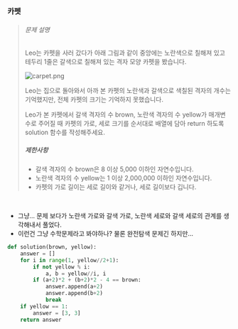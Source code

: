 ### 카펫

> ###### 문제 설명
>
> Leo는 카펫을 사러 갔다가 아래 그림과 같이 중앙에는 노란색으로 칠해져 있고 테두리 1줄은 갈색으로 칠해져 있는 격자 모양 카펫을 봤습니다.
>
> ![carpet.png](https://grepp-programmers.s3.ap-northeast-2.amazonaws.com/files/production/b1ebb809-f333-4df2-bc81-02682900dc2d/carpet.png)
>
> Leo는 집으로 돌아와서 아까 본 카펫의 노란색과 갈색으로 색칠된 격자의 개수는 기억했지만, 전체 카펫의 크기는 기억하지 못했습니다.
>
> Leo가 본 카펫에서 갈색 격자의 수 brown, 노란색 격자의 수 yellow가 매개변수로 주어질 때 카펫의 가로, 세로 크기를 순서대로 배열에 담아 return 하도록 solution 함수를 작성해주세요.
>
> ##### 제한사항
>
> - 갈색 격자의 수 brown은 8 이상 5,000 이하인 자연수입니다.
> - 노란색 격자의 수 yellow는 1 이상 2,000,000 이하인 자연수입니다.
> - 카펫의 가로 길이는 세로 길이와 같거나, 세로 길이보다 깁니다.

<br>

- 그냥... 문제 보다가 노란색 가로와 갈색 가로, 노란색 세로와 갈색 세로의 관계를 생각해내서 풀었다.
- 이런건 그냥 수학문제라고 봐야하나? 물론 완전탐색 문제긴 하지만...

```python
def solution(brown, yellow):
    answer = []
    for i in range(1, yellow//2+1):
        if not yellow % i:
            a, b = yellow//i, i
        if (a+2)*2 + (b+2)*2 - 4 == brown:
            answer.append(a+2)
            answer.append(b+2)
            break
    if yellow == 1:
        answer = [3, 3]
    return answer
```



